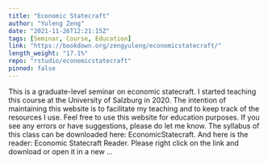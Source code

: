 ```yaml
---
title: "Economic Statecraft"
author: "Yuleng Zeng"
date: "2021-11-26T12:21:15Z"
tags: [Seminar, Course, Education]
link: "https://bookdown.org/zengyuleng/economicstatecraft/"
length_weight: "17.1%"
repo: "rstudio/economicstatecraft"
pinned: false
---
```


This is a graduate-level seminar on economic statecraft. I started teaching this course at the University of Salzburg in 2020. The intention of maintaining this website is to facilitate my teaching and to keep track of the resources I use. Feel free to use this website for education purposes. If you see any errors or have suggestions, please do let me know. The syllabus of this class can be downloaded here: EconomicStatecraft. And here is the reader: Economic Statecraft Reader. Please right click on the link and download or open it in a new ...
